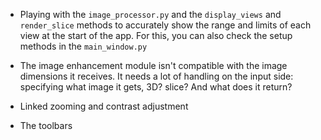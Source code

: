 - Playing with the `image_processor.py` and the `display_views` and `render_slice` methods to accurately show the range and limits of each view at the start of the app. For this, you can also check the setup methods in the `main_window.py`

- The image enhancement module isn't compatible with the image dimensions it receives. It needs a lot of handling on the input side: specifying what image it gets, 3D? slice? And what does it return?

- Linked zooming and contrast adjustment

- The toolbars
